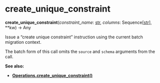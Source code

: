# create_unique_constraint

**create_unique_constraint**(*constraint_name*:  [str], *columns*:  Sequence\[[str]\], **kw) → Any

[str]: https://docs.python.org/3/library/stdtypes.html#str
[Operations.create_unique_constraint()]: ../zh/06_01_12_create_unique_constraint.md

Issue a “create unique constraint” instruction using the current batch migration context.

The batch form of this call omits the `source` and `schema` arguments from the call.

**See also:**

* **[Operations.create_unique_constraint()]**
